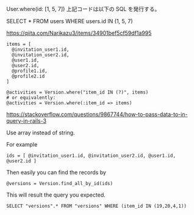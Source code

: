 User.where(id: [1, 5, 7])
上記コードは以下の SQL を発行する。

SELECT \* FROM users WHERE users.id IN (1, 5, 7)

https://qiita.com/Narikazu3/items/34901bef5cf59df1a995

```
items = [
  @invitation_user1.id,
  @invitation_user2.id,
  @user1.id,
  @user2.id,
  @profile1.id,
  @profile2.id
]
```

```
@activities = Version.where("item_id IN (?)", items)
# or equivalently:
@activities = Version.where(:item_id => items)
```

https://stackoverflow.com/questions/9867744/how-to-pass-data-to-in-query-in-rails-3

Use array instead of string.

For example

```
ids = [ @invitation_user1.id, @invitation_user2.id, @user1.id, @user2.id ]
```

Then easily you can find the records by

```
@versions = Version.find_all_by_id(ids)
```

This will result the query you expected.

```
SELECT "versions".* FROM "versions" WHERE (item_id IN (19,20,4,1))
```
